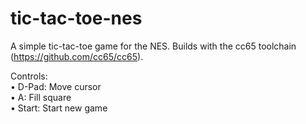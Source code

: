 # tic-tac-toe-nes
A simple tic-tac-toe game for the NES. Builds with the cc65 toolchain (https://github.com/cc65/cc65).

Controls:\
• D-Pad: Move cursor\
• A: Fill square\
• Start: Start new game

